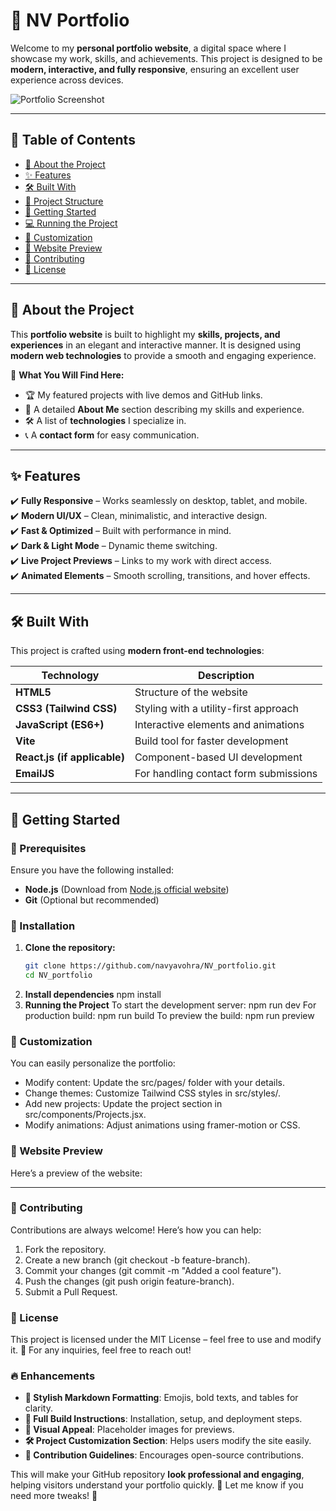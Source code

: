 # 🚀 NV Portfolio

Welcome to my **personal portfolio website**, a digital space where I showcase my work, skills, and achievements. This project is designed to be **modern, interactive, and fully responsive**, ensuring an excellent user experience across devices.

![Portfolio Screenshot](https://via.placeholder.com/1000x500?text=NV+Portfolio+Preview)  

---

## 📌 Table of Contents

- [🌟 About the Project](#-about-the-project)
- [✨ Features](#-features)
- [🛠️ Built With](#-built-with)
- [📂 Project Structure](#-project-structure)
- [🚀 Getting Started](#-getting-started)
- [💻 Running the Project](#-running-the-project)
- [🔧 Customization](#-customization)
- [📸 Website Preview](#-website-preview)
- [🤝 Contributing](#-contributing)
- [📜 License](#-license)

---

## 🌟 About the Project

This **portfolio website** is built to highlight my **skills, projects, and experiences** in an elegant and interactive manner. It is designed using **modern web technologies** to provide a smooth and engaging experience.

🎯 **What You Will Find Here:**
- 🏆 My featured projects with live demos and GitHub links.
- 📜 A detailed **About Me** section describing my skills and experience.
- 🛠️ A list of **technologies** I specialize in.
- 📞 A **contact form** for easy communication.

---

## ✨ Features

✔️ **Fully Responsive** – Works seamlessly on desktop, tablet, and mobile.  
✔️ **Modern UI/UX** – Clean, minimalistic, and interactive design.  
✔️ **Fast & Optimized** – Built with performance in mind.  
✔️ **Dark & Light Mode** – Dynamic theme switching.  
✔️ **Live Project Previews** – Links to my work with direct access.  
✔️ **Animated Elements** – Smooth scrolling, transitions, and hover effects.  

---

## 🛠️ Built With

This project is crafted using **modern front-end technologies**:

| Technology | Description |
|------------|------------|
| **HTML5** | Structure of the website |
| **CSS3 (Tailwind CSS)** | Styling with a utility-first approach |
| **JavaScript (ES6+)** | Interactive elements and animations |
| **Vite** | Build tool for faster development |
| **React.js (if applicable)** | Component-based UI development |
| **EmailJS** | For handling contact form submissions |

---

## 🚀 Getting Started

### 🔹 Prerequisites
Ensure you have the following installed:
- **Node.js** (Download from [Node.js official website](https://nodejs.org/))
- **Git** (Optional but recommended)

### 🔹 Installation

1. **Clone the repository:**
   ```bash
   git clone https://github.com/navyavohra/NV_portfolio.git
   cd NV_portfolio
2. **Install dependencies**
   npm install
4. **Running the Project**
   To start the development server: npm run dev
   For production build: npm run build
   To preview the build: npm run preview
   
### 🔧 Customization
You can easily personalize the portfolio:
- Modify content: Update the src/pages/ folder with your details.
- Change themes: Customize Tailwind CSS styles in src/styles/.
- Add new projects: Update the project section in src/components/Projects.jsx.
- Modify animations: Adjust animations using framer-motion or CSS.

### 📸 Website Preview
Here’s a preview of the website:

---

### 🤝 Contributing
Contributions are always welcome! Here’s how you can help:
1. Fork the repository.
2. Create a new branch (git checkout -b feature-branch).
3. Commit your changes (git commit -m "Added a cool feature").
4. Push the changes (git push origin feature-branch).
5. Submit a Pull Request.

### 📜 License
This project is licensed under the MIT License – feel free to use and modify it.
📩 For any inquiries, feel free to reach out!


### 🔥 **Enhancements**
- **🚀 Stylish Markdown Formatting**: Emojis, bold texts, and tables for clarity.
- **📌 Full Build Instructions**: Installation, setup, and deployment steps.
- **📸 Visual Appeal**: Placeholder images for previews.
- **🛠️ Project Customization Section**: Helps users modify the site easily.
- **🤝 Contribution Guidelines**: Encourages open-source contributions.

This will make your GitHub repository **look professional and engaging**, helping visitors understand your portfolio quickly. 🚀 Let me know if you need more tweaks! 🎨



  

